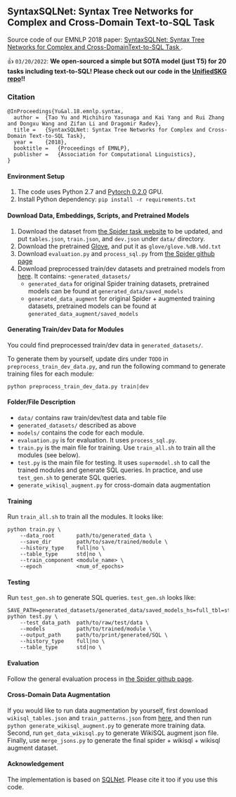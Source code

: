 ## SyntaxSQLNet: Syntax Tree Networks for Complex and Cross-Domain Text-to-SQL Task

Source code of our EMNLP 2018 paper: [SyntaxSQLNet: Syntax Tree Networks for Complex and Cross-DomainText-to-SQL Task
](https://arxiv.org/abs/1810.05237).

:+1: `03/20/2022`: **We open-sourced a simple but SOTA model (just T5) for 20 tasks including text-to-SQL! Please check out our code in the [UnifiedSKG repo](https://github.com/hkunlp/unifiedskg)!!**

### Citation

```
@InProceedings{Yu&al.18.emnlp.syntax,
  author =  {Tao Yu and Michihiro Yasunaga and Kai Yang and Rui Zhang and Dongxu Wang and Zifan Li and Dragomir Radev},
  title =   {SyntaxSQLNet: Syntax Tree Networks for Complex and Cross-Domain Text-to-SQL Task},
  year =    {2018},  
  booktitle =   {Proceedings of EMNLP},  
  publisher =   {Association for Computational Linguistics},
}
```

#### Environment Setup

1. The code uses Python 2.7 and [Pytorch 0.2.0](https://pytorch.org/previous-versions/) GPU.
2. Install Python dependency: `pip install -r requirements.txt`

#### Download Data, Embeddings, Scripts, and Pretrained Models
1. Download the dataset from [the Spider task website](https://yale-lily.github.io/spider) to be updated, and put `tables.json`, `train.json`, and `dev.json` under `data/` directory.
2. Download the pretrained [Glove](https://nlp.stanford.edu/data/wordvecs/glove.42B.300d.zip), and put it as `glove/glove.%dB.%dd.txt`
3. Download `evaluation.py` and `process_sql.py` from [the Spider github page](https://github.com/taoyds/spider)
4. Download preprocessed train/dev datasets and pretrained models from [here](https://drive.google.com/file/d/1FHEcceYuf__PLhtD5QzJvexM7SNGnoBu/view?usp=sharing). It contains: 
   -`generated_datasets/`
    - ``generated_data`` for original Spider training datasets, pretrained models can be found at `generated_data/saved_models`
    - ``generated_data_augment`` for original Spider + augmented training datasets, pretrained models can be found at `generated_data_augment/saved_models`

#### Generating Train/dev Data for Modules
You could find preprocessed train/dev data in ``generated_datasets/``.

To generate them by yourself, update dirs under `TODO` in `preprocess_train_dev_data.py`, and run the following command to generate training files for each module:
```
python preprocess_train_dev_data.py train|dev
```

#### Folder/File Description
- ``data/`` contains raw train/dev/test data and table file
- ``generated_datasets/`` described as above
- ``models/`` contains the code for each module.
- ``evaluation.py`` is for evaluation. It uses ``process_sql.py``.
- ``train.py`` is the main file for training. Use ``train_all.sh`` to train all the modules (see below).
- ``test.py`` is the main file for testing. It uses ``supermodel.sh`` to call the trained modules and generate SQL queries. In practice, and use ``test_gen.sh`` to generate SQL queries.
- `generate_wikisql_augment.py` for cross-domain data augmentation


#### Training
Run ``train_all.sh`` to train all the modules.
It looks like:
```
python train.py \
    --data_root       path/to/generated_data \
    --save_dir        path/to/save/trained/module \
    --history_type    full|no \
    --table_type      std|no \
    --train_component <module_name> \
    --epoch           <num_of_epochs>
```

#### Testing
Run ``test_gen.sh`` to generate SQL queries.
``test_gen.sh`` looks like:
```
SAVE_PATH=generated_datasets/generated_data/saved_models_hs=full_tbl=std
python test.py \
    --test_data_path  path/to/raw/test/data \
    --models          path/to/trained/module \
    --output_path     path/to/print/generated/SQL \
    --history_type    full|no \
    --table_type      std|no \
```

#### Evaluation
Follow the general evaluation process in [the Spider github page](https://github.com/taoyds/spider).

#### Cross-Domain Data Augmentation

If you would like to run data augmentation by yourself, first download `wikisql_tables.json` and `train_patterns.json` from [here](https://drive.google.com/file/d/13I_EqnAR4v2aE-CWhJ0XQ8c-UlGS9oic/view?usp=sharing), and then run ```python generate_wikisql_augment.py``` to generate more training data. Second, run `get_data_wikisql.py` to generate WikiSQL augment json file. Finally, use `merge_jsons.py` to generate the final spider + wikisql + wikisql augment dataset.

#### Acknowledgement

The implementation is based on [SQLNet](https://github.com/xiaojunxu/SQLNet). Please cite it too if you use this code.
